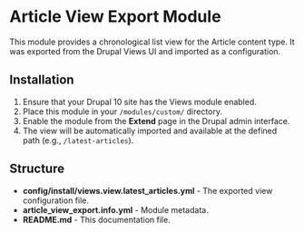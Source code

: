 # Article View Export Module

This module provides a chronological list view for the Article content type. It was exported from the Drupal Views UI and imported as a configuration.

## Installation

1. Ensure that your Drupal 10 site has the Views module enabled.
2. Place this module in your `/modules/custom/` directory.
3. Enable the module from the **Extend** page in the Drupal admin interface.
4. The view will be automatically imported and available at the defined path (e.g., `/latest-articles`).

## Structure

-   **config/install/views.view.latest_articles.yml** - The exported view configuration file.
-   **article_view_export.info.yml** - Module metadata.
-   **README.md** - This documentation file.
